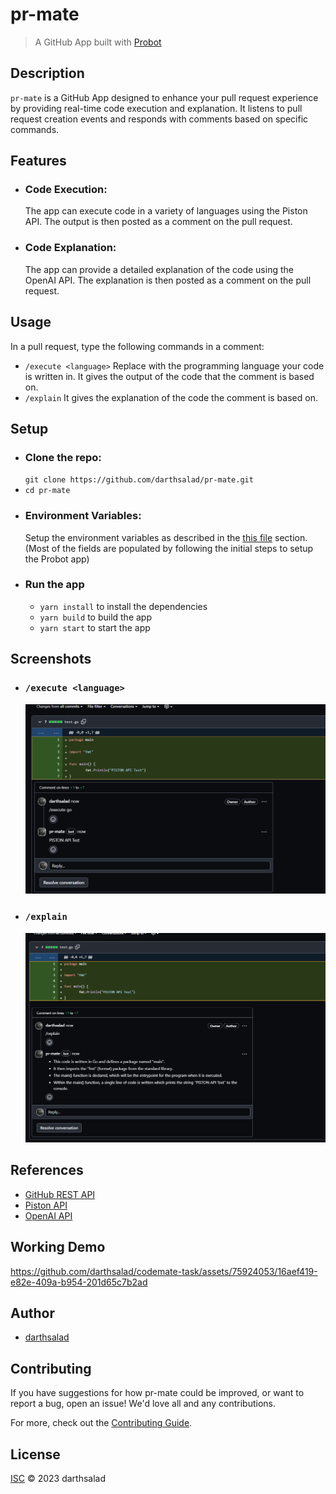# pr-mate
> A GitHub App built with [Probot](https://github.com/probot/probot)

## Description
`pr-mate` is a GitHub App designed to enhance your pull request experience by providing real-time code execution and explanation. It listens to pull request creation events and responds with comments based on specific commands.

## Features
- ### Code Execution: 
  The app can execute code in a variety of languages using the Piston API. The output is then posted as a comment on the pull request.
- ### Code Explanation: 
  The app can provide a detailed explanation of the code using the OpenAI API. The explanation is then posted as a comment on the pull request.

## Usage
In a pull request, type the following commands in a comment:

- `/execute <language>` Replace <language> with the programming language your code is written in. It gives the output of the code that the comment is based on.
- `/explain` It gives the explanation of the code the comment is based on.

## Setup

- ### Clone the repo:
  `git clone https://github.com/darthsalad/pr-mate.git`
- `cd pr-mate`
- ### Environment Variables:
  Setup the environment variables as described in the [this file](./.env.example) section. (Most of the fields are populated by following the initial steps to setup the Probot app)
- ### Run the app
  - `yarn install` to install the dependencies
  - `yarn build` to build the app
  - `yarn start` to start the app 


## Screenshots 
- ### `/execute <language>`
  ![Code Execution](./assets/execute-command.png)
- ### `/explain`
  ![Code Explanation](./assets/explain-command.png)

## References
- [GitHub REST API](https://docs.github.com/en/rest)
- [Piston API](https://piston.readthedocs.io/en/latest/api-v2/)
- [OpenAI API](https://beta.openai.com/docs/introduction)

## Working Demo


https://github.com/darthsalad/codemate-task/assets/75924053/16aef419-e82e-409a-b954-201d65c7b2ad



## Author
- [darthsalad](https://github.com/darthsalad)

## Contributing

If you have suggestions for how pr-mate could be improved, or want to report a bug, open an issue! We'd love all and any contributions.

For more, check out the [Contributing Guide](CONTRIBUTING.md).

## License

[ISC](LICENSE) © 2023 darthsalad
